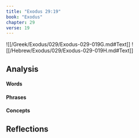 ```yaml
---
title: "Exodus 29:19"
book: "Exodus"
chapter: 29
verse: 19
---
```

![[/Greek/Exodus/029/Exodus-029-019G.md#Text]]
![[/Hebrew/Exodus/029/Exodus-029-019H.md#Text]]

## Analysis

#### Words

#### Phrases

#### Concepts

## Reflections
